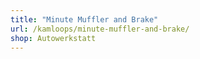 ```yaml
---
title: "Minute Muffler and Brake"
url: /kamloops/minute-muffler-and-brake/
shop: Autowerkstatt
---
```

